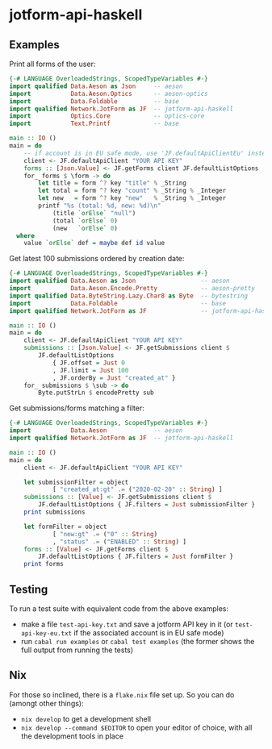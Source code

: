 # jotform-api-haskell

## Examples

Print all forms of the user:

```haskell
{-# LANGUAGE OverloadedStrings, ScopedTypeVariables #-}
import qualified Data.Aeson as Json     -- aeson
import           Data.Aeson.Optics      -- aeson-optics
import           Data.Foldable          -- base
import qualified Network.JotForm as JF  -- jotform-api-haskell
import           Optics.Core            -- optics-core
import           Text.Printf            -- base

main :: IO ()
main = do
    -- if account is in EU safe mode, use 'JF.defaultApiClientEu' instead
    client <- JF.defaultApiClient "YOUR API KEY"
    forms :: [Json.Value] <- JF.getForms client JF.defaultListOptions
    for_ forms $ \form -> do
        let title = form ^? key "title" % _String
        let total = form ^? key "count" % _String % _Integer
        let new   = form ^? key "new"   % _String % _Integer
        printf "%s (total: %d, new: %d)\n"
            (title `orElse` "null")
            (total `orElse` 0)
            (new   `orElse` 0)
  where
    value `orElse` def = maybe def id value
```

Get latest 100 submissions ordered by creation date:

```haskell
{-# LANGUAGE OverloadedStrings, ScopedTypeVariables #-}
import qualified Data.Aeson as Json                  -- aeson
import           Data.Aeson.Encode.Pretty            -- aeson-pretty
import qualified Data.ByteString.Lazy.Char8 as Byte  -- bytestring
import           Data.Foldable                       -- base
import qualified Network.JotForm as JF               -- jotform-api-haskell

main :: IO ()
main = do
    client <- JF.defaultApiClient "YOUR API KEY"
    submissions :: [Json.Value] <- JF.getSubmissions client $
        JF.defaultListOptions
            { JF.offset = Just 0
            , JF.limit = Just 100
            , JF.orderBy = Just "created_at" }
    for_ submissions $ \sub -> do
        Byte.putStrLn $ encodePretty sub
```

Get submissions/forms matching a filter:

```haskell
{-# LANGUAGE OverloadedStrings, ScopedTypeVariables #-}
import           Data.Aeson             -- aeson
import qualified Network.JotForm as JF  -- jotform-api-haskell

main :: IO ()
main = do
    client <- JF.defaultApiClient "YOUR API KEY"

    let submissionFilter = object
            [ "created_at:gt" .= ("2020-02-20" :: String) ]
    submissions :: [Value] <- JF.getSubmissions client $
        JF.defaultListOptions { JF.filters = Just submissionFilter }
    print submissions

    let formFilter = object
            [ "new:gt" .= ("0" :: String)
            , "status" .= ("ENABLED" :: String) ]
    forms :: [Value] <- JF.getForms client $
        JF.defaultListOptions { JF.filters = Just formFilter }
    print forms
```

## Testing

To run a test suite with equivalent code from the above examples:

- make a file `test-api-key.txt` and save a jotform API key in it (or
  `test-api-key-eu.txt` if the associated account is in EU safe mode)
- run `cabal run examples` or `cabal test examples` (the former shows
  the full output from running the tests)

## Nix

For those so inclined, there is a `flake.nix` file set up. So you can
do (amongt other things):

- `nix develop` to get a development shell
- `nix develop --command $EDITOR` to open your editor of choice, with all the
  development tools in place

